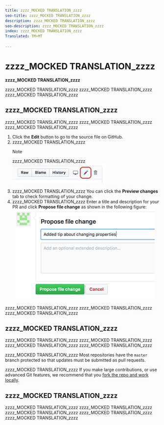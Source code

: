 ```yaml
---
title: zzzz_MOCKED TRANSLATION_zzzz
seo-title: zzzz_MOCKED TRANSLATION_zzzz
description: zzzz_MOCKED TRANSLATION_zzzz
seo-description: zzzz_MOCKED TRANSLATION_zzzz
index: zzzz_MOCKED TRANSLATION_zzzz
Translated: TM+MT

---
```



# zzzz_MOCKED TRANSLATION_zzzz

<!---
<https://docs.microsoft.com/en-us/contribute/>
-->


**zzzz_MOCKED TRANSLATION_zzzz**


zzzz_MOCKED TRANSLATION_zzzz zzzz_MOCKED TRANSLATION_zzzz zzzz_MOCKED TRANSLATION_zzzz


<!--
> [!IMPORTANT]
> All repositories that publish to docs.adobe.com have adopted the [Adobe Open Source Code of Conduct](../code-of-conduct.md) or the [.NET Foundation Code of Conduct](https://dotnetfoundation.org/code-of-conduct). For more information, see the [Contributing](../contributing.md) article.
>
> Minor corrections or clarifications to documentation and code examples in public repositories are covered by the [Adobe Documentation Terms of Use](https://www.adobe.com/legal/terms.html). New or significant changes generate a comment in the pull request, asking you to submit an online Contribution License Agreement (CLA) if you are not an employee of Adobe. We need you to complete the online form before we can review or accept your pull request.
--->

## zzzz_MOCKED TRANSLATION_zzzz

zzzz_MOCKED TRANSLATION_zzzz zzzz_MOCKED TRANSLATION_zzzz zzzz_MOCKED TRANSLATION_zzzz

1. Click the **Edit** button to go to the source file on GitHub.
   <!---![Location of the Edit link](assets/edit-article.png)-->
1. zzzz_MOCKED TRANSLATION_zzzz
   > [!NOTE]
   > zzzz_MOCKED TRANSLATION_zzzz
![zzzz_MOCKED TRANSLATION_zzzz](assets/edit-icon.png)
1. zzzz_MOCKED TRANSLATION_zzzz You can click the **Preview changes** tab to check formatting of your change.
1. zzzz_MOCKED TRANSLATION_zzzz Enter a title and description for your PR and click **Propose file change** as shown in the following figure:
![proposing your change](assets/submit-pull-request.png)

zzzz_MOCKED TRANSLATION_zzzz zzzz_MOCKED TRANSLATION_zzzz zzzz_MOCKED TRANSLATION_zzzz

## zzzz_MOCKED TRANSLATION_zzzz

zzzz_MOCKED TRANSLATION_zzzz zzzz_MOCKED TRANSLATION_zzzz zzzz_MOCKED TRANSLATION_zzzz zzzz_MOCKED TRANSLATION_zzzz

zzzz_MOCKED TRANSLATION_zzzz Most repositories have the `master` branch protected so that updates must be submitted as pull requests.

zzzz_MOCKED TRANSLATION_zzzz If you make large contributions, or use advanced Git features, we recommend that you [fork the repo and work locally](setup/full-workflow.md).

## zzzz_MOCKED TRANSLATION_zzzz

zzzz_MOCKED TRANSLATION_zzzz zzzz_MOCKED TRANSLATION_zzzz zzzz_MOCKED TRANSLATION_zzzz zzzz_MOCKED TRANSLATION_zzzz zzzz_MOCKED TRANSLATION_zzzz

